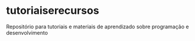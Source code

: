 # tutoriaiserecursos
Repositório para tutoriais e materiais de aprendizado sobre programação e desenvolvimento
